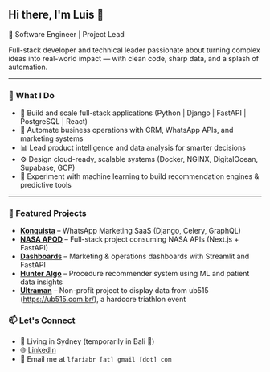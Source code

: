 ## Hi there, I'm Luis 👋

🚀 Software Engineer | Project Lead

Full-stack developer and technical leader passionate about turning complex ideas into real-world impact — with clean code, sharp data, and a splash of automation.

---

### 💼 What I Do

- 🧠 Build and scale full-stack applications (Python | Django | FastAPI | PostgreSQL | React)
- 💬 Automate business operations with CRM, WhatsApp APIs, and marketing systems
- 📊 Lead product intelligence and data analysis for smarter decisions
- ⚙️ Design cloud-ready, scalable systems (Docker, NGINX, DigitalOcean, Supabase, GCP)
- 🧪 Experiment with machine learning to build recommendation engines & predictive tools

---

### 📌 Featured Projects

- **[Konquista](https://github.com/lfariabr/konquista)** – WhatsApp Marketing SaaS (Django, Celery, GraphQL)
- **[NASA APOD](https://github.com/lfariabr/nasa-react)** – Full-stack project consuming NASA APIs (Next.js + FastAPI)
- **[Dashboards](https://github.com/lfariabr/dash-mkt-pc)** – Marketing & operations dashboards with Streamlit and FastAPI
- **[Hunter Algo](https://github.com/lfariabr/django-hunter)** – Procedure recommender system using ML and patient data insights
- **[Ultraman](https://github.com/lfariabr/ultraman)** – Non-profit project to display data from ub515 (https://ub515.com.br/), a hardcore triathlon event

### 📫 Let's Connect

- 📍 Living in Sydney (temporarily in Bali 🌴)  
- 🌐 [LinkedIn](https://linkedin.com/in/lfariabr)  
- 💌 Email me at `lfariabr [at] gmail [dot] com`
